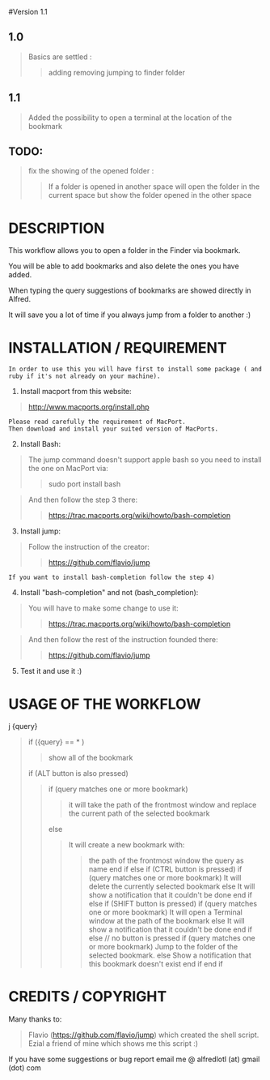 #Version 1.1

## 1.0 ##
> Basics are settled :
> > adding
> > removing 
> > jumping to finder folder

## 1.1
> Added the possibility to open a terminal at the location of the bookmark

## TODO:
> fix the showing of the opened folder :
> > If a folder is opened in another space will open the folder in the current space but show the folder opened in the other space


# DESCRIPTION

This workflow allows you to open a folder in the Finder via bookmark.

You will be able to add bookmarks and also delete the ones you have added.

When typing the query suggestions of bookmarks are showed directly in Alfred.

It will save you a lot of time if you always jump from a folder to another :)


# INSTALLATION / REQUIREMENT

	In order to use this you will have first to install some package ( and ruby if it's not already on your machine).

1) Install macport from this website:
> http://www.macports.org/install.php
	
	Please read carefully the requirement of MacPort.
	Then download and install your suited version of MacPorts.

2) Install Bash:
> The jump command doesn't support apple bash so you need to install the one on MacPort via:
> > sudo port install bash
	
> And then follow the step 3 there:
> > https://trac.macports.org/wiki/howto/bash-completion

3) Install jump:
> Follow the instruction of the creator: 
> > https://github.com/flavio/jump
	

	If you want to install bash-completion follow the step 4)


4) Install "bash-completion" and not (bash_completion): 
> You will have to make some change to use it:
> > https://trac.macports.org/wiki/howto/bash-completion

> And then follow the rest of the instruction founded there: 
> > https://github.com/flavio/jump

5) Test it and use it :)

# USAGE OF THE WORKFLOW

j {query}


> if ({query} == * )
> > show all of the bookmark
>
> if (ALT button is also pressed) 
> > if (query matches one or more bookmark) 
> > > it will take the path of the frontmost window and replace the current path of the selected bookmark
> > 
> > else 
> > > It will create a new bookmark with: 
> > > > the path of the frontmost window
> > > > the query as name
> > end if
> else if (CTRL button is pressed)
> > if (query matches one or more bookmark)
> > > It will delete the currently selected bookmark
> > else
> > > It will show a notification that it couldn't be done
> > end if
>  else if (SHIFT button is pressed)
> > if (query matches one or more bookmark)
> > > It will open a Terminal window at the path of the bookmark
> > else 
> > > It will show a notification that it couldn't be done
> > end if
> else // no button is pressed
> > if (query matches one or more bookmark) 
> > > Jump to the folder of the selected bookmark. 
> > else 
> > > Show a notification that this bookmark doesn't exist
> > end if
> end if


# CREDITS / COPYRIGHT

Many thanks to:

> Flavio (https://github.com/flavio/jump) which created the shell script.
> Ezial a friend of mine which shows me this script :)


If you have some suggestions or bug report email me @ 
alfredlotl (at) gmail (dot) com